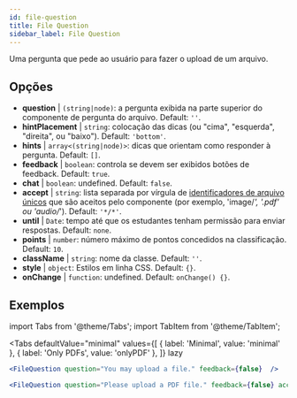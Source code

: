 ```yaml
---
id: file-question 
title: File Question
sidebar_label: File Question
---
```


Uma pergunta que pede ao usuário para fazer o upload de um arquivo.

## Opções

* __question__ | `(string|node)`: a pergunta exibida na parte superior do componente de pergunta do arquivo. Default: `''`.
* __hintPlacement__ | `string`: colocação das dicas (ou "cima", "esquerda", "direita", ou "baixo"). Default: `'bottom'`.
* __hints__ | `array<(string|node)>`: dicas que orientam como responder à pergunta. Default: `[]`.
* __feedback__ | `boolean`: controla se devem ser exibidos botões de feedback. Default: `true`.
* __chat__ | `boolean`: undefined. Default: `false`.
* __accept__ | `string`: lista separada por vírgula de [identificadores de arquivo únicos](https://developer.mozilla.org/en-US/docs/Web/HTML/Element/input/file#unique_file_type_specifiers) que são aceitos pelo componente (por exemplo, 'image/*', '.pdf' ou 'audio/*'). Default: `'*/*'`.
* __until__ | `Date`: tempo até que os estudantes tenham permissão para enviar respostas. Default: `none`.
* __points__ | `number`: número máximo de pontos concedidos na classificação. Default: `10`.
* __className__ | `string`: nome da classe. Default: `''`.
* __style__ | `object`: Estilos em linha CSS. Default: `{}`.
* __onChange__ | `function`: undefined. Default: `onChange() {}`.


## Exemplos

import Tabs from '@theme/Tabs';
import TabItem from '@theme/TabItem';

<Tabs
    defaultValue="minimal"
    values={[
        { label: 'Minimal', value: 'minimal' },
        { label: 'Only PDFs', value: 'onlyPDF' },
    ]}
    lazy
>

<TabItem value="minimal">

```jsx live
<FileQuestion question="You may upload a file." feedback={false}  />
```
</TabItem>

<TabItem value="onlyPDF">

```jsx live
<FileQuestion question="Please upload a PDF file." feedback={false} accept=".pdf" />
```

</TabItem>

</Tabs>
